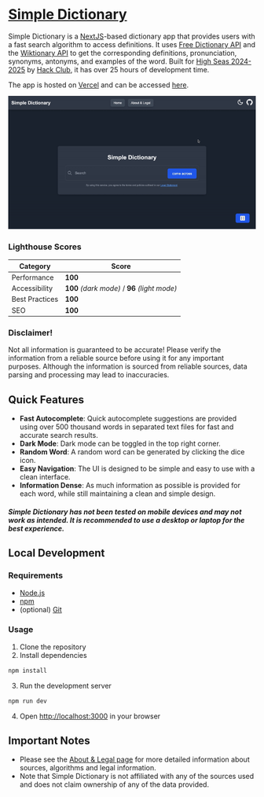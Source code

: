 # [Simple Dictionary](https://simple-dictionary-mu.vercel.app/)

Simple Dictionary is a [NextJS](https://nextjs.org/)-based dictionary app that provides users with a fast search algorithm to access definitions. It uses [Free Dictionary API](https://dictionaryapi.dev/) and the [Wiktionary API](https://en.wiktionary.org/api/) to get the corresponding definitions, pronunciation, synonyms, antonyms, and examples of the word. Built for [High Seas 2024-2025](https://highseas.hackclub.com/) by [Hack Club](https://hackclub.com/), it has over 25 hours of development time.

The app is hosted on [Vercel](https://vercel.com/) and can be accessed [here](https://simple-dictionary-mu.vercel.app/).

![Usage gif failed to load](./.github/usage.gif)

### Lighthouse Scores

| Category       | Score                  |
|----------------|------------------------|
| Performance    | **100**                |
| Accessibility  | **100** *(dark mode)* / **96** *(light mode)* |
| Best Practices | **100**                |
| SEO            | **100**                |

### Disclaimer!
Not all information is guaranteed to be accurate! Please verify the information from a reliable source before using it for any important purposes. Although the information is sourced from reliable sources, data parsing and processing may lead to inaccuracies.

## Quick Features
- **Fast Autocomplete**: Quick autocomplete suggestions are provided using over 500 thousand words in separated text files for fast and accurate search results.
- **Dark Mode**: Dark mode can be toggled in the top right corner.
- **Random Word**: A random word can be generated by clicking the dice icon.
- **Easy Navigation**: The UI is designed to be simple and easy to use with a clean interface.
- **Information Dense**: As much information as possible is provided for each word, while still maintaining a clean and simple design.

##### Simple Dictionary has not been tested on mobile devices and may not work as intended. It is recommended to use a desktop or laptop for the best experience.

## Local Development
### Requirements
- [Node.js](https://nodejs.org/en/)
- [npm](https://www.npmjs.com/)
- (optional) [Git](https://git-scm.com/)

### Usage
1. Clone the repository
2. Install dependencies
```bash
npm install
```
3. Run the development server
```bash
npm run dev
```
4. Open [http://localhost:3000](http://localhost:3000) in your browser

## Important Notes
- Please see the [About & Legal page](https://simple-dictionary-mu.vercel.app/info) for more detailed information about sources, algorithms and legal information.
- Note that Simple Dictionary is not affiliated with any of the sources used and does not claim ownership of any of the data provided.